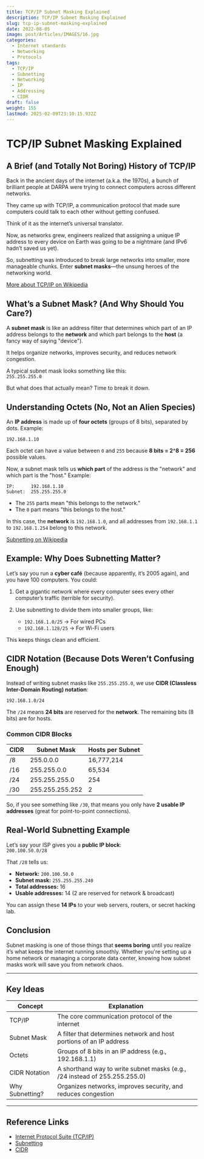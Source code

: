 ```yaml
---
title: TCP/IP Subnet Masking Explained
description: TCP/IP Subnet Masking Explained
slug: tcp-ip-subnet-masking-explained
date: 2022-08-05
image: post/Articles/IMAGES/16.jpg
categories:
  - Internet standards
  - Networking
  - Protocols
tags:
  - TCP/IP
  - Subnetting
  - Networking
  - IP
  - Addressing
  - CIDR
draft: false
weight: 155
lastmod: 2025-02-09T23:10:15.932Z
---
```

# TCP/IP Subnet Masking Explained

## A Brief (and Totally Not Boring) History of TCP/IP

Back in the ancient days of the internet (a.k.a. the 1970s), a bunch of brilliant people at DARPA were trying to connect computers across different networks.

They came up with TCP/IP, a communication protocol that made sure computers could talk to each other without getting confused.

Think of it as the internet’s universal translator.

Now, as networks grew, engineers realized that assigning a unique IP address to every device on Earth was going to be a nightmare (and IPv6 hadn’t saved us yet).

So, subnetting was introduced to break large networks into smaller, more manageable chunks. Enter **subnet masks**—the unsung heroes of the networking world.

[More about TCP/IP on Wikipedia](https://en.wikipedia.org/wiki/Internet_protocol_suite)

## What’s a Subnet Mask? (And Why Should You Care?)

A **subnet mask** is like an address filter that determines which part of an IP address belongs to the **network** and which part belongs to the **host** (a fancy way of saying "device").

It helps organize networks, improves security, and reduces network congestion.

A typical subnet mask looks something like this:\
`255.255.255.0`

But what does that actually mean? Time to break it down.

## Understanding Octets (No, Not an Alien Species)

An **IP address** is made up of **four octets** (groups of 8 bits), separated by dots. Example:

```
192.168.1.10
```

Each octet can have a value between `0` and `255` because **8 bits = 2^8 = 256** possible values.

Now, a subnet mask tells us **which part** of the address is the "network" and which part is the "host." Example:

```
IP:      192.168.1.10
Subnet:  255.255.255.0
```

* The `255` parts mean "this belongs to the network."
* The `0` part means "this belongs to the host."

In this case, the **network** is `192.168.1.0`, and all addresses from `192.168.1.1` to `192.168.1.254` belong to this network.

[Subnetting on Wikipedia](https://en.wikipedia.org/wiki/Subnetwork)

## Example: Why Does Subnetting Matter?

Let’s say you run a **cyber café** (because apparently, it’s 2005 again), and you have 100 computers. You could:

1. Get a gigantic network where every computer sees every other computer’s traffic (terrible for security).
2. Use subnetting to divide them into smaller groups, like:

   * `192.168.1.0/25` → For wired PCs
   * `192.168.1.128/25` → For Wi-Fi users

This keeps things clean and efficient.

## CIDR Notation (Because Dots Weren’t Confusing Enough)

Instead of writing subnet masks like `255.255.255.0`, we use **CIDR (Classless Inter-Domain Routing) notation**:

```
192.168.1.0/24
```

The `/24` means **24 bits** are reserved for the **network**. The remaining bits (8 bits) are for hosts.

### Common CIDR Blocks

| CIDR | Subnet Mask     | Hosts per Subnet |
| ---- | --------------- | ---------------- |
| /8   | 255.0.0.0       | 16,777,214       |
| /16  | 255.255.0.0     | 65,534           |
| /24  | 255.255.255.0   | 254              |
| /30  | 255.255.255.252 | 2                |

So, if you see something like `/30`, that means you only have **2 usable IP addresses** (great for point-to-point connections).

## Real-World Subnetting Example

Let’s say your ISP gives you a **public IP block**:\
`200.100.50.0/28`

That `/28` tells us:

* **Network:** `200.100.50.0`
* **Subnet mask:** `255.255.255.240`
* **Total addresses:** 16
* **Usable addresses:** 14 (2 are reserved for network & broadcast)

You can assign these **14 IPs** to your web servers, routers, or secret hacking lab.

## Conclusion

Subnet masking is one of those things that **seems boring** until you realize it’s what keeps the internet running smoothly. Whether you're setting up a home network or managing a corporate data center, knowing how subnet masks work will save you from network chaos.

***

## Key Ideas

| Concept         | Explanation                                                                |
| --------------- | -------------------------------------------------------------------------- |
| TCP/IP          | The core communication protocol of the internet                            |
| Subnet Mask     | A filter that determines network and host portions of an IP address        |
| Octets          | Groups of 8 bits in an IP address (e.g., 192.168.1.1)                      |
| CIDR Notation   | A shorthand way to write subnet masks (e.g., /24 instead of 255.255.255.0) |
| Why Subnetting? | Organizes networks, improves security, and reduces congestion              |

***

## Reference Links

* [Internet Protocol Suite (TCP/IP)](https://en.wikipedia.org/wiki/Internet_protocol_suite)
* [Subnetting](https://en.wikipedia.org/wiki/Subnetwork)
* [CIDR](https://en.wikipedia.org/wiki/Classless_Inter-Domain_Routing)
